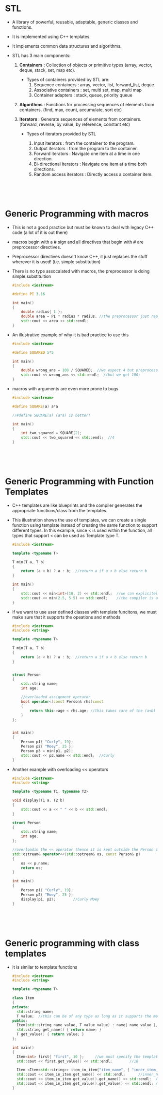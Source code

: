 # STL

- A library of powerful, reusable, adaptable, generic classes and functions.
- It is implemented using C++ templates.
- It implements common data structures and algorithms.
- STL has 3 main components:

  1. **Containers** : Collection of objects or primitive types (array, vector, deque, stack, set, map etc).

     - Types of containers provided by STL are:
       1. Sequence containers : array, vector, list, forward_list, deque
       1. Associative containers : set, multi set, map, multi map
       1. Container adapters : stack, queue, priority queue

  1. **Algorithms** : Functions for processing sequences of elements from containers. (find, max, count, accumulate, sort etc)

  1. **Iterators** : Generate sequences of elements from containers. (forward, reverse, by value, by reference, constant etc)

     - Types of iterators provided by STL

       1. Input iterators : from the container to the program.
       1. Output iterators : from the program to the container.
       1. Forward iterators : Navigate one item at a time in one direction.
       1. Bi-directional iterators : Navigate one item at a time both directions.
       1. Random access iterators : Directly access a container item.

<br>
<br>
<br>

# Generic Programming with macros

- This is not a good practice but must be known to deal with legacy C++ code (a lot of it is out there)

* macros begin with a # sign and all directives that begin with # are preprocessor directives.
* Preprocessor directives doesn't know C++, it just replaces the stuff wherever it is used! (i.e. simple substitution)

* There is no type assocaiated with macros, the preprocessor is doing simple substituition

  ```cpp
  #include <iostream>

  #define PI 3.16

  int main()
  {
      double radius{ 1 };
      double area = PI * radius * radius; //the preprocessor just replaces the PI with 3.16 here
      std::cout << area << std::endl;
  }
  ```

* An illustrative example of why it is bad practice to use this

  ```cpp
  #include <iostream>

  #define SQUARED 5*5

  int main()
  {
      double wrong_ans = 100 / SQUARED;  //we expect 4 but preprocessor just replaces it and we get 100 / 5* 5
      std::cout << wrong_ans << std::endl;  //but we get 100;
  }
  ```

* macros with arguments are even more prone to bugs

  ```cpp
  #include <iostream>

  #define SQUARE(a) a*a

  //#define SQUARE(a) (a*a) is better!

  int main()
  {
      int two_squared = SQUARE(2);
      std::cout << two_squared << std::endl;  //4
  }
  ```

<br>
<br>
<br>

# Generic Programming with Function Templates

- C++ templates are like blueprints and the compiler generates the appropriate functions/class from the templates.

- This illustration shows the use of templates, we can create a single function using template instead of creating the same function to support different types. In this example, since < is used within the function, all types that support < can be used as Template type T.

  ```cpp
  #include <iostream>

  template <typename T>

  T min(T a, T b)
  {
      return (a < b) ? a : b;  //return a if a < b else return b
  }

  int main()
  {
      std::cout << min<int>(10, 2) << std::endl;  //we can explicitely mention the type
      std::cout << min(2.5, 5.5) << std::endl;    //the compiler is also smart enough to figure it out
  }
  ```

* If we want to use user defined classes with template funcitons, we must make sure that it supports the opeations and methods

  ```cpp
  #include <iostream>
  #include <string>

  template <typename T>

  T min(T a, T b)
  {
      return (a < b) ? a : b;  //return a if a < b else return b
  }


  struct Person
  {
      std::string name;
      int age;

      //overloaded assignment operator
      bool operator<(const Person& rhs)const
      {
          return this->age < rhs.age; //this takes care of the (a<b) in the template function!
      }
  };


  int main()
  {
      Person p1{ "Curly", 19};
      Person p2{ "Moey", 25 };
      Person p3 = min(p1, p2);
      std::cout << p3.name << std::endl;  //Curly
  }
  ```

* Another example with overloading << operators

  ```cpp
  #include <iostream>
  #include <string>

  template <typename T1, typename T2>

  void display(T1 a, T2 b)
  {
      std::cout << a << " " << b << std::endl;
  }

  struct Person
  {
      std::string name;
      int age;
  };

  //overloadin the << operator (hence it is kept outside the Person class)
  std::ostream& operator<<(std::ostream& os, const Person& p)
  {
      os << p.name;
      return os;
  }

  int main()
  {
      Person p1{ "Curly", 19};
      Person p2{ "Moey", 25 };
      display(p1, p2);        //Curly Moey
  }
  ```

<br>
<br>
<br>

# Generic programming with class templates

- It is similar to template functions

  ```cpp
  #include <iostream>
  #include <string>

  template <typename T>

  class Item
  {
  private:
    std::string name;
    T value;  //this can be of any type as long as it supports the methods and operations
  public:
    Item(std::string name_value, T value_value) : name{ name_value }, value{ value_value } {};
    std::string get_name() { return name; }
    T get_value() { return value; }
  };

  int main()
  {
    Item<int> first{ "first", 10 };		//we must specify the template type, here it is the second argument 10, an int
    std::cout << first.get_value() << std::endl;		//10

    Item <Item<std::string>> item_in_item{"item_name", { "inner_item_name", "inner_item_value" }};
    std::cout << item_in_item.get_name() << std::endl;		//inner_name
    std::cout << item_in_item.get_value().get_name() << std::endl;	//inner_item_name
    std::cout << item_in_item.get_value().get_value() << std::endl;	//inner_item_value
  }
  ```
